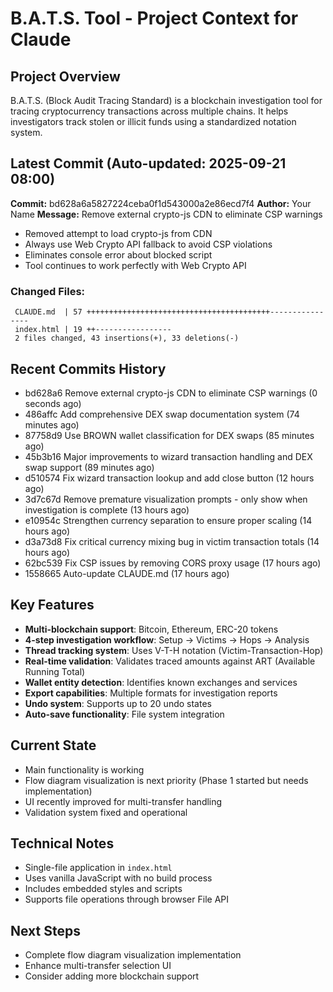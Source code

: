 # B.A.T.S. Tool - Project Context for Claude

## Project Overview
B.A.T.S. (Block Audit Tracing Standard) is a blockchain investigation tool for tracing cryptocurrency transactions across multiple chains. It helps investigators track stolen or illicit funds using a standardized notation system.

## Latest Commit (Auto-updated: 2025-09-21 08:00)

**Commit:** bd628a6a5827224ceba0f1d543000a2e86ecd7f4
**Author:** Your Name
**Message:** Remove external crypto-js CDN to eliminate CSP warnings

- Removed attempt to load crypto-js from CDN
- Always use Web Crypto API fallback to avoid CSP violations
- Eliminates console error about blocked script
- Tool continues to work perfectly with Web Crypto API

### Changed Files:
```
 CLAUDE.md  | 57 +++++++++++++++++++++++++++++++++++++++++----------------
 index.html | 19 ++-----------------
 2 files changed, 43 insertions(+), 33 deletions(-)
```

## Recent Commits History

- bd628a6 Remove external crypto-js CDN to eliminate CSP warnings (0 seconds ago)
- 486affc Add comprehensive DEX swap documentation system (74 minutes ago)
- 87758d9 Use BROWN wallet classification for DEX swaps (85 minutes ago)
- 45b3b16 Major improvements to wizard transaction handling and DEX swap support (89 minutes ago)
- d510574 Fix wizard transaction lookup and add close button (12 hours ago)
- 3d7c67d Remove premature visualization prompts - only show when investigation is complete (13 hours ago)
- e10954c Strengthen currency separation to ensure proper scaling (14 hours ago)
- d3a73d8 Fix critical currency mixing bug in victim transaction totals (14 hours ago)
- 62bc539 Fix CSP issues by removing CORS proxy usage (17 hours ago)
- 1558665 Auto-update CLAUDE.md (17 hours ago)

## Key Features
- **Multi-blockchain support**: Bitcoin, Ethereum, ERC-20 tokens
- **4-step investigation workflow**: Setup → Victims → Hops → Analysis
- **Thread tracking system**: Uses V-T-H notation (Victim-Transaction-Hop)
- **Real-time validation**: Validates traced amounts against ART (Available Running Total)
- **Wallet entity detection**: Identifies known exchanges and services
- **Export capabilities**: Multiple formats for investigation reports
- **Undo system**: Supports up to 20 undo states
- **Auto-save functionality**: File system integration

## Current State
- Main functionality is working
- Flow diagram visualization is next priority (Phase 1 started but needs implementation)
- UI recently improved for multi-transfer handling
- Validation system fixed and operational

## Technical Notes
- Single-file application in `index.html`
- Uses vanilla JavaScript with no build process
- Includes embedded styles and scripts
- Supports file operations through browser File API

## Next Steps
- Complete flow diagram visualization implementation
- Enhance multi-transfer selection UI
- Consider adding more blockchain support
